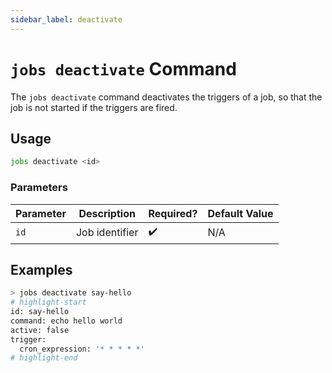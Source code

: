 ```yaml
---
sidebar_label: deactivate
---
```


# `jobs deactivate` Command

The `jobs deactivate` command deactivates the triggers of a job, so that the job is not started if the triggers are fired.

## Usage

```bash
jobs deactivate <id>
```

### Parameters

| Parameter | Description    | Required? | Default Value |
| --------- | -------------- | --------- | ------------- |
| `id`      | Job identifier | ✔️        | N/A           |

## Examples

```bash
> jobs deactivate say-hello
# highlight-start
​id: say-hello
​command: echo hello world
​active: false
​trigger:
​  cron_expression: '* * * * *'
# highlight-end
```
